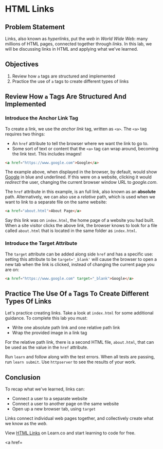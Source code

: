 # HTML Links

## Problem Statement

Links, also known as _hyperlinks_, put the _web_ in _World Wide Web_: many
millions of HTML pages, connected together through _links_. In this lab, we will
be discussing links in HTML and applying what we've learned.

## Objectives

1. Review how `a` tags are structured and implemented
2. Practice the use of `a` tags to create different types of links

## Review How `a` Tags Are Structured And Implemented

### Introduce the Anchor Link Tag

To create a link, we use the _anchor link_ tag, written as `<a>`.
The `<a>` tag requires two things:

* An `href` attribute to tell the browser where we want the link to go to.
* Some sort of text or content that the `<a>` tag can wrap around, becoming the
link text. This includes images!

```html
<a href="https://www.google.com">Google</a>
```

The example above, when displayed in the browser, by default, would show
[Google](google.com) in blue and underlined. If this were on a website, clicking
it would _redirect_ the user, changing the current browser window URL to
_google.com_.

The `href` attribute in this example, is an full link, also known as an
**absolute** path. Alternatively, we can also use a _relative_ path, which is
used when we want to link to a separate file on the same website:

```html
<a href="about.html">About Page</a>
```

Say this link was on `index.html`, the home page of a website you had built.
When a site visitor clicks the above link, the browser knows to look for a file
called `about.html` that is located in the same folder as `index.html`.

### Introduce the Target Attribute

The `target` attribute can be added along side `href` and has a specific use:
setting this attribute to be `target='_blank'` will cause the browser to open a
new tab when the link is clicked, instead of changing the current page you are
on:

```html
<a href="https://www.google.com" target="_blank">Google</a>
```

## Practice The Use Of `a` Tags To Create Different Types Of Links

Let's practice creating links. Take a look at `index.html` for some additional
guidance. To complete this lab you must:

* Write one absolute path link and one relative path link
* Wrap the provided image in a link tag

For the relative path link, there is a second HTML file, `about.html`, that can
be used as the value in the `href` attribute.

Run `learn` and follow along with the test errors. When all tests are passing,
run `learn submit`. Use `httpserver` to see the results of your work.

## Conclusion

To recap what we've learned, links can:

* Connect a user to a separate website
* Connect a user to another page on the same website
* Open up a new browser tab, using `target`

Links connect individual web pages together, and collectively create what we
know as the _web_.

<p data-visibility="hidden">View <a href="https://learn.co/lessons/html-links" title="HTML Links">HTML Links</a> on Learn.co and start learning to code for free.</p>

<a href=
